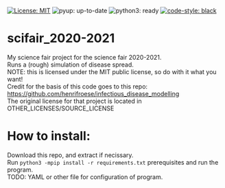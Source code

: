  [![License: MIT](https://img.shields.io/github/license/ipratt-code/scifair_2020-2021)](https://github.com/ipratt-code/scifair_2020-2021/blob/master/LICENSE)
 ![pyup: up-to-date](https://pyup.io/repos/github/ipratt-code/scifair_2020-2021/shield.svg)
 ![python3: ready](https://pyup.io/repos/github/ipratt-code/scifair_2020-2021/python-3-shield.svg)
 [![code-style: black](https://img.shields.io/badge/code%20style-black-000000.svg)](https://github.com/psf/black)
# scifair_2020-2021
My science fair project for the science fair 2020-2021.<br>
Runs a (rough) simulation of disease spread.<br>
NOTE: this is licensed under the MIT public license, so do with it what you want!<br>
Credit for the basis of this code goes to this repo: https://github.com/henrifroese/infectious_disease_modelling<br>
The original license for that project is located in OTHER_LICENSES/SOURCE_LICENSE<br>

# How to install:
Download this repo, and extract if necissary.<br>
Run `python3 -mpip install -r requirements.txt` prerequisites and run the program.<br>
TODO: YAML or other file for configuration of program.<br>